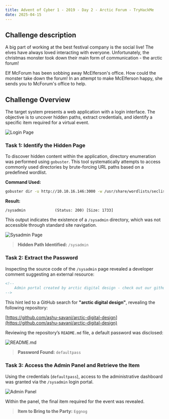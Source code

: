 ```yaml
---
title: Advent of Cyber 1 - 2019 - Day 2 - Arctic Forum - TryHackMe
date: 2025-04-15
---
```


<script setup>
    import RoomCard from "../../../../.vitepress/components/thm/RoomCard.vue";
</script>

<RoomCard
    roomName="Arctic Forum"
    roomIcon="/ctf/tryhackme/advent-of-cyber-1-2019/day-2-arctic-forum/icon-room.png"
    roomLink="https://tryhackme.com/room/25daysofchristmas"
    roomLevel="EASY"
    roomTechnology="Linux"
/>

## Challenge description

A big part of working at the best festival company is the social live! The elves have always loved interacting with everyone. Unfortunately, the christmas monster took down their main form of communication - the arctic forum!

Elf McForum has been sobbing away McElferson's office. How could the monster take down the forum! In an attempt to make McElferson happy, she sends you to McForum's office to help.

## Challenge Overview

The target system presents a web application with a login interface. The objective is to uncover hidden paths, extract credentials, and identify a specific item required for a virtual event.

![Login Page](/ctf/tryhackme/advent-of-cyber-1-2019/day-2-arctic-forum/login.png)

### Task 1: Identify the Hidden Page

To discover hidden content within the application, directory enumeration was performed using `gobuster`. This tool systematically attempts to access commonly used directories by brute-forcing URL paths based on a predefined wordlist.

**Command Used:**

```bash
gobuster dir -u http://10.10.16.146:3000 -w /usr/share/wordlists/seclists/Discovery/Web-Content/directory-list-2.3-medium.txt -o gobuster.txt
```

**Result:**

```plaintext
/sysadmin             (Status: 200) [Size: 1733]
```

This output indicates the existence of a `/sysadmin` directory, which was not accessible through standard site navigation.

![Sysadmin Page](/ctf/tryhackme/advent-of-cyber-1-2019/day-2-arctic-forum/sysadmin.png)

> **Hidden Path Identified:** `/sysadmin`

### Task 2: Extract the Password

Inspecting the source code of the `/sysadmin` page revealed a developer comment suggesting an external resource:

```html
<!--
    Admin portal created by arctic digital design - check out our github repo
-->
```

This hint led to a GitHub search for **"arctic digital design"**, revealing the following repository:

[https://github.com/ashu-savani/arctic-digital-design](https://github.com/ashu-savani/arctic-digital-design)

Reviewing the repository’s `README.md` file, a default password was disclosed:

![README.md](/ctf/tryhackme/advent-of-cyber-1-2019/day-2-arctic-forum/readme.png)

> **Password Found:** `defaultpass`

### Task 3: Access the Admin Panel and Retrieve the Item

Using the credentials (`defaultpass`), access to the administrative dashboard was granted via the `/sysadmin` login portal.

![Admin Panel](/ctf/tryhackme/advent-of-cyber-1-2019/day-2-arctic-forum/admin.png)

Within the panel, the final item required for the event was revealed.

> **Item to Bring to the Party:** `Eggnog`
